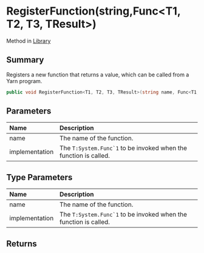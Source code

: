 # RegisterFunction(string,Func<T1, T2, T3, TResult>)

Method in [Library](/api/csharp/yarn.library.md)

## Summary


Registers a new function that returns a value, which can be
called from a Yarn program.


```csharp
public void RegisterFunction<T1, T2, T3, TResult>(string name, Func<T1, T2, T3, TResult> implementation)
```

## Parameters

|Name|Description|
|:---|:---|
|name|The name of the function.|
|implementation|The  <code>T:System.Func`1</code>  to be invoked when the function is called.|

## Type Parameters

|Name|Description|
|:---|:---|
|name|The name of the function.|
|implementation|The  <code>T:System.Func`1</code>  to be invoked when the function is called.|

## Returns



